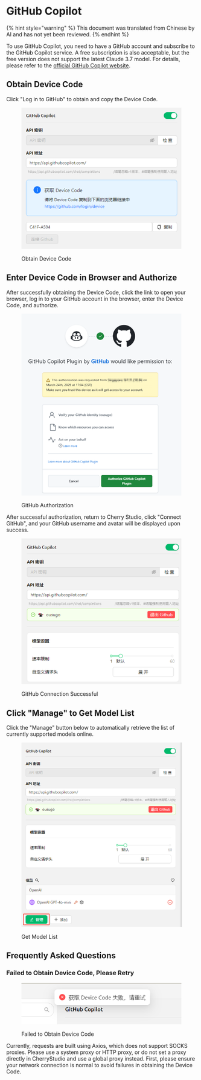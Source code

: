 # GitHub Copilot


{% hint style="warning" %}
This document was translated from Chinese by AI and has not yet been reviewed.
{% endhint %}




To use GitHub Copilot, you need to have a GitHub account and subscribe to the GitHub Copilot service. A free subscription is also acceptable, but the free version does not support the latest Claude 3.7 model. For details, please refer to the [official GitHub Copilot website](https://github.com/features/copilot).

## Obtain Device Code

Click "Log in to GitHub" to obtain and copy the Device Code.

<figure><img src="../../.gitbook/assets/获取DeviceCode.png" alt="Example image for obtaining Device Code"><figcaption><p>Obtain Device Code</p></figcaption></figure>

## Enter Device Code in Browser and Authorize

After successfully obtaining the Device Code, click the link to open your browser, log in to your GitHub account in the browser, enter the Device Code, and authorize.

<figure><img src="../../.gitbook/assets/GitHub授权.png" alt="Example image for GitHub authorization"><figcaption><p>GitHub Authorization</p></figcaption></figure>

After successful authorization, return to Cherry Studio, click "Connect GitHub", and your GitHub username and avatar will be displayed upon success.

<figure><img src="../../.gitbook/assets/GitHub连接成功.png" alt="Example image for successful GitHub connection"><figcaption><p>GitHub Connection Successful</p></figcaption></figure>

## Click "Manage" to Get Model List

Click the "Manage" button below to automatically retrieve the list of currently supported models online.

<figure><img src="../../.gitbook/assets/管理按钮获取模型列表.png" alt="Example image for getting model list with Manage button"><figcaption><p>Get Model List</p></figcaption></figure>

## Frequently Asked Questions

### Failed to Obtain Device Code, Please Retry

<figure><img src="../../.gitbook/assets/获取DeviceCode失败.png" alt="Example image for failed Device Code acquisition"><figcaption><p>Failed to Obtain Device Code</p></figcaption></figure>

Currently, requests are built using Axios, which does not support SOCKS proxies. Please use a system proxy or HTTP proxy, or do not set a proxy directly in CherryStudio and use a global proxy instead. First, please ensure your network connection is normal to avoid failures in obtaining the Device Code.